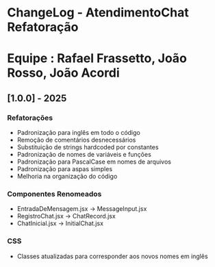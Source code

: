 # ChangeLog - AtendimentoChat Refatoração

# Equipe : Rafael Frassetto, João Rosso, João Acordi

## [1.0.0] - 2025

### Refatorações
- Padronização para inglês em todo o código
- Remoção de comentários desnecessários
- Substituição de strings hardcoded por constantes
- Padronização de nomes de variáveis e funções
- Padronização para PascalCase em nomes de arquivos
- Padronização para aspas simples
- Melhoria na organização do código

### Componentes Renomeados
- EntradaDeMensagem.jsx → MessageInput.jsx
- RegistroChat.jsx → ChatRecord.jsx
- ChatInicial.jsx → InitialChat.jsx

### CSS
- Classes atualizadas para corresponder aos novos nomes em inglês
